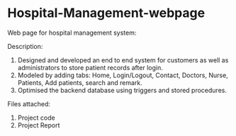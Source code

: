 # Hospital-Management-webpage
Web page for hospital management system:

Description:

1. Designed and developed an end to end system for customers as well as administrators to store patient records after login.
2. Modeled by adding tabs: Home, Login/Logout, Contact, Doctors, Nurse, Patients, Add patients, search and remark.
3. Optimised the backend database using triggers and stored procedures.

Files attached:

1. Project code
2. Project Report

